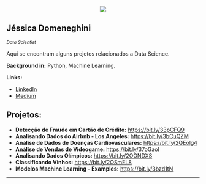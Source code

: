 <p align="center">
  <img src="imagemgit.png" >
</p>

## Jéssica Domeneghini 
<sub>*Data Scientist* </sub>

Aqui se encontram alguns projetos relacionados a Data Science.

**Background in:** Python, Machine Learning.

**Links:**
* [LinkedIn](https://www.linkedin.com/in/jdomeneghini)
* [Medium](https://www.medium.com/@jdomeneghini)

## Projetos:

* **Detecção de Fraude em Cartão de Crédito:** https://bit.ly/33pCFQ9
* **Analisando Dados do Airbnb - Los Angeles:** https://bit.ly/3bCuQZM
* **Análise de Dados de Doenças Cardiovasculares:** https://bit.ly/2QEolg4
* **Análise de Vendas de Videogame:** https://bit.ly/37oGaoI
* **Analisando Dados Olímpicos:**  https://bit.ly/2OONDXS
* **Classificando Vinhos:** https://bit.ly/2OSmEL8
* **Modelos Machine Learning - Examples:** https://bit.ly/3bzd1tN



---
